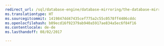 ```yaml
--- 
redirect_url: /sql/database-engine/database-mirroring/the-database-mirroring-endpoint-sql-server
ms.translationtype: HT
ms.sourcegitcommit: 1419847dd47435cef775a2c55c0578ff4406cddc
ms.openlocfilehash: b09ecd16f92379ab940a5917ae834a5ec6f84f16
ms.contentlocale: de-de
ms.lasthandoff: 08/02/2017

--- 
```


